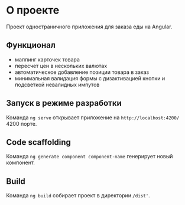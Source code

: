 # О проекте

Проект одностраничного приложения для заказа еды на Angular.

## Функционал
 - маппинг карточек товара
 - пересчет цен в нескольких валютах
 - автоматическое добавление позиции товара в заказ
 - минимальная валидация формы с дизактивацией кнопки и подсветкой невалидных импутов

## Запуск в режиме разработки

Команда `ng serve` открывает приложение на `http://localhost:4200/` 4200 порте.

## Code scaffolding

Команда `ng generate component component-name` генерирует новый компонент.

## Build

Команда `ng build` собирает проект в директории `/dist'`.
